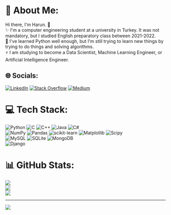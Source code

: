 # 💫 About Me:
Hi there, I'm Harun. 👋 <br>✨ I'm a computer engineering student at a university in Turkey. It was not mandatory, but I studied English preparatory class between 2021-2022.<br>🔭 I've learned Python well enough, but I'm still trying to learn new things by trying to do things and solving algorithms.<br>⚡ I am studying to become a Data Scientist, Machine Learning Engineer, or Artificial Intelligence Engineer.


## 🌐 Socials:
[![LinkedIn](https://img.shields.io/badge/LinkedIn-%230077B5.svg?logo=linkedin&logoColor=white)](https://linkedin.com/in/harun-uyguc) [![Stack Overflow](https://img.shields.io/badge/-Stackoverflow-FE7A16?logo=stack-overflow&logoColor=white)](https://stackoverflow.com/users/19988617) [![Medium](https://img.shields.io/badge/Medium-12100E?logo=medium&logoColor=white)](https://medium.com/@harun.uyguc)

# 💻 Tech Stack:
![Python](https://img.shields.io/badge/python-3670A0?style=flat&logo=python&logoColor=ffdd54) ![C](https://img.shields.io/badge/c-%2300599C.svg?style=flat&logo=c&logoColor=white) ![C++](https://img.shields.io/badge/c++-%2300599C.svg?style=flat&logo=c%2B%2B&logoColor=white) ![Java](https://img.shields.io/badge/java-%23ED8B00.svg?style=flat&logo=openjdk&logoColor=white) ![C#](https://img.shields.io/badge/c%23-%23239120.svg?style=flat&logo=csharp&logoColor=white)<br/>
![NumPy](https://img.shields.io/badge/numpy-%23013243.svg?style=flat&logo=numpy&logoColor=white) ![Pandas](https://img.shields.io/badge/pandas-%23150458.svg?style=flat&logo=pandas&logoColor=white) ![scikit-learn](https://img.shields.io/badge/scikit--learn-%23F7931E.svg?style=flat&logo=scikit-learn&logoColor=white) ![Matplotlib](https://img.shields.io/badge/Matplotlib-%23ffffff.svg?style=flat&logo=Matplotlib&logoColor=black) ![Scipy](https://img.shields.io/badge/SciPy-%230C55A5.svg?style=flat&logo=scipy&logoColor=%white)<br/>
![MySQL](https://img.shields.io/badge/mysql-%2300000f.svg?style=flat&logo=mysql&logoColor=white) ![SQLite](https://img.shields.io/badge/sqlite-%2307405e.svg?style=flat&logo=sqlite&logoColor=white) ![MongoDB](https://img.shields.io/badge/MongoDB-%234ea94b.svg?style=flat&logo=mongodb&logoColor=white)<br/>
![Django](https://img.shields.io/badge/django-%23092E20.svg?style=flat&logo=django&logoColor=white)

# 📊 GitHub Stats:
![](https://github-readme-stats.vercel.app/api?username=HarunUYGUC&theme=tokyonight&hide_border=true&include_all_commits=true&count_private=true)<br/>
![](https://github-readme-streak-stats.herokuapp.com/?user=HarunUYGUC&theme=tokyonight&hide_border=true)<br/>
![](https://github-readme-stats.vercel.app/api/top-langs/?username=HarunUYGUC&theme=tokyonight&hide_border=true&include_all_commits=true&count_private=true&layout=compact)

---
[![](https://visitcount.itsvg.in/api?id=HarunUYGUC&icon=3&color=1)](https://visitcount.itsvg.in)

<!-- Proudly created with GPRM ( https://gprm.itsvg.in ) -->



<!--
**HarunUYGUC/HarunUYGUC** is a ✨ _special_ ✨ repository because its `README.md` (this file) appears on your GitHub profile.

Here are some ideas to get you started:
"""
### Hi there, I'm ... 👋
- 🔭 I’m currently working on ...
- 🌱 I’m currently learning ...
- 📫 How to reach me: ...
- 💬 Ask me about ...
- ⚡ Fun fact: ...
<br>🌱
"""

- 👯 I’m looking to collaborate on ...
- 🤔 I’m looking for help with ...
- 😄 Pronouns: ...
-->

